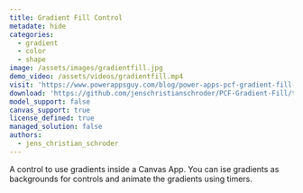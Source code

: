 ```yaml
---
title: Gradient Fill Control
metadate: hide
categories:
  - gradient
  - color
  - shape
image: /assets/images/gradientfill.jpg
demo_video: /assets/videos/gradientfill.mp4
visit: 'https://www.powerappsguy.com/blog/power-apps-pcf-gradient-fill-control/'
download: 'https://github.com/jenschristianschroder/PCF-Gradient-Fill/tree/master/PCF-Gradient-Fill'
model_support: false
canvas_support: true
license_defined: true
managed_solution: false
authors:
  - jens_christian_schroder
---
```


A control to use gradients inside a Canvas App. You can ise gradients as backgrounds for controls and animate the gradients using timers.
